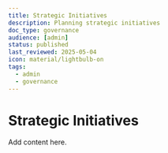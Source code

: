 ```yaml
---
title: Strategic Initiatives
description: Planning strategic initiatives
doc_type: governance
audience: [admin]
status: published
last_reviewed: 2025-05-04
icon: material/lightbulb-on
tags:
  - admin
  - governance
---
```


# Strategic Initiatives

Add content here.
